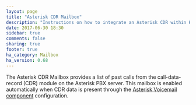 ```yaml
---
layout: page
title: "Asterisk CDR Mailbox"
description: "Instructions on how to integrate an Asterisk CDR within Home Assistant."
date: 2017-06-30 18:30
sidebar: true
comments: false
sharing: true
footer: true
ha_category: Mailbox
ha_version: 0.68
---
```


The Asterisk CDR Mailbox provides a list of past calls from the call-data-record (CDR) module on the Asterisk PBX server.  This mailbox is enabled automatically when CDR data is present through the [Asterisk Voicemail component](/components/asterisk_mbox) configuration.
